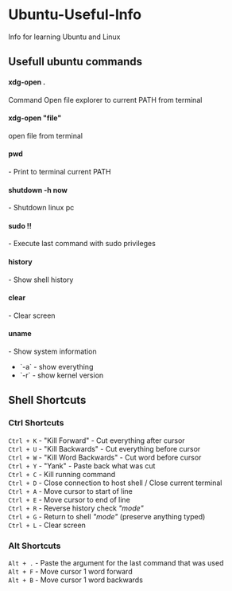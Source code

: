 # Ubuntu-Useful-Info
Info for learning Ubuntu and Linux
<h2>
Usefull ubuntu commands
</h2>
  
<h4>xdg-open .</h4>Command Open file explorer to current PATH from terminal
<h4>xdg-open "file"</h4>open file from terminal
<h4>pwd</h4> - Print to terminal current PATH
<h4>shutdown -h now</h4> - Shutdown linux pc
<h4>sudo !!</h4> - Execute last command with sudo privileges
<h4>history</h4> - Show shell history
<h4>clear</h4> - Clear screen
<h4>uname</h4>- Show system information
<ul>
  <li> `-a` - show everything</li>
  <li> `-r` - show kernel version</li>
</ul> 

<h2>Shell Shortcuts</h2>
<h3>Ctrl Shortcuts</h3>

`Ctrl + K` - "Kill Forward" - Cut everything after cursor<br>
`Ctrl + U` - "Kill Backwards" - Cut everything before cursor<br>
`Ctrl + W` - "Kill Word Backwards" - Cut word before cursor<br>
`Ctrl + Y` - "Yank" - Paste back what was cut<br>
`Ctrl + C` - Kill running command<br>
`Ctrl + D` - Close connection to host shell / Close current terminal<br>
`Ctrl + A` - Move cursor to start of line<br>
`Ctrl + E` - Move cursor to end of line<br>
`Ctrl + R` - Reverse history check <i>"mode"</i><br>
`Ctrl + G` - Return to shell <i>"mode"</i> (preserve anything typed)<br>
`Ctrl + L` - Clear screen<br>

<h3>Alt Shortcuts</h3>

`Alt + .` - Paste the argument for the last command that was used<br>
`Alt + F` - Move cursor 1 word forward<br>
`Alt + B` - Move cursor 1 word backwards<br>
